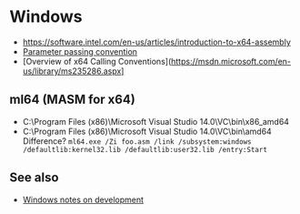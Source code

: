 # Windows


* https://software.intel.com/en-us/articles/introduction-to-x64-assembly
* [Parameter passing convention](https://msdn.microsoft.com/en-us/library/zthk2dkh.aspx)
* [Overview of x64 Calling Conventions](https://msdn.microsoft.com/en-us/library/ms235286.aspx]


## ml64 (MASM for x64)

* C:\Program Files (x86)\Microsoft Visual Studio 14.0\VC\bin\x86_amd64
* C:\Program Files (x86)\Microsoft Visual Studio 14.0\VC\bin\amd64
Difference?
`ml64.exe /Zi foo.asm /link /subsystem:windows /defaultlib:kernel32.lib /defaultlib:user32.lib /entry:Start`


## See also

* [Windows notes on development](../windows-notes/development.md)
